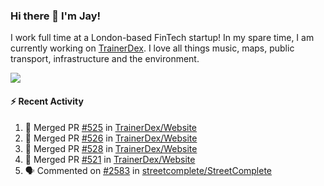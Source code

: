 ### Hi there 👋 I'm Jay!
I work full time at a London-based FinTech startup! In my spare time, I am currently working on [TrainerDex](https://www.github.com/TrainerDex). I love all things music, maps, public transport, infrastructure and the environment.

[<img src="https://github-readme-stats.vercel.app/api/wakatime?username=TurnrDev&layout=compact" />](https://wakatime.com/@TurnrDev)  

#### :zap: Recent Activity
<!--START_SECTION:activity-->
1. 🎉 Merged PR [#525](https://github.com/TrainerDex/Website/pull/525) in [TrainerDex/Website](https://github.com/TrainerDex/Website)
2. 🎉 Merged PR [#526](https://github.com/TrainerDex/Website/pull/526) in [TrainerDex/Website](https://github.com/TrainerDex/Website)
3. 🎉 Merged PR [#528](https://github.com/TrainerDex/Website/pull/528) in [TrainerDex/Website](https://github.com/TrainerDex/Website)
4. 🎉 Merged PR [#521](https://github.com/TrainerDex/Website/pull/521) in [TrainerDex/Website](https://github.com/TrainerDex/Website)
5. 🗣 Commented on [#2583](https://github.com/streetcomplete/StreetComplete/issues/2583) in [streetcomplete/StreetComplete](https://github.com/streetcomplete/StreetComplete)
<!--END_SECTION:activity-->
